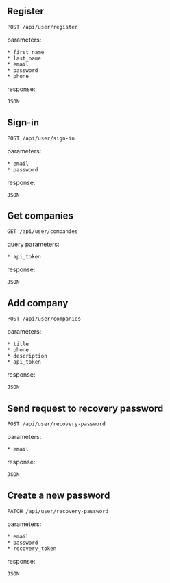 ## Register

`POST /api/user/register`

parameters:

    * first_name
    * last_name
    * email
    * password
    * phone
    
response: 

````JSON````

## Sign-in

`POST /api/user/sign-in`

parameters:

    * email
    * password
    
response: 

````JSON````

## Get companies

`GET /api/user/companies`

query parameters:

    * api_token
    
response: 

````JSON````

## Add company

`POST /api/user/companies`

parameters:

    * title
    * phone
    * description
    * api_token
    
response: 

````JSON````

## Send request to recovery password

`POST /api/user/recovery-password`

parameters:

    * email
    
response: 

````JSON````

## Create a new password

`PATCH /api/user/recovery-password`

parameters:

    * email
    * password
    * recovery_token
    
response: 

````JSON````


